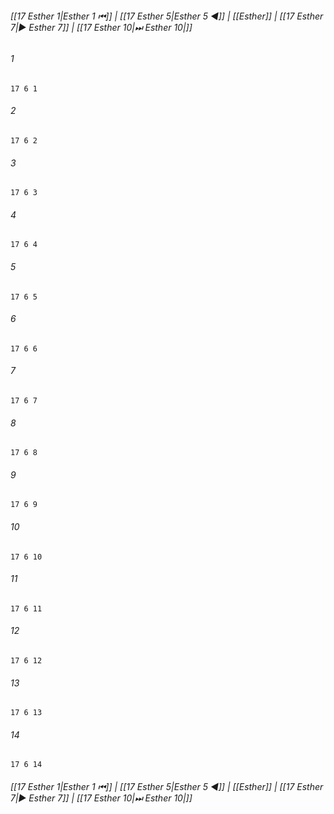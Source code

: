 
###### [[17 Esther 1|Esther 1 ⏮]] | [[17 Esther 5|Esther 5 ◀]] | [[Esther]] | [[17 Esther 7|▶ Esther 7]] | [[17 Esther 10|⏭ Esther 10|]]

###### 1
``` verse
17 6 1 
```
###### 2
``` verse
17 6 2 
```
###### 3
``` verse
17 6 3 
```
###### 4
``` verse
17 6 4 
```
###### 5
``` verse
17 6 5 
```
###### 6
``` verse
17 6 6 
```
###### 7
``` verse
17 6 7 
```
###### 8
``` verse
17 6 8 
```
###### 9
``` verse
17 6 9 
```
###### 10
``` verse
17 6 10 
```
###### 11
``` verse
17 6 11 
```
###### 12
``` verse
17 6 12 
```
###### 13
``` verse
17 6 13 
```
###### 14
``` verse
17 6 14 
```

###### [[17 Esther 1|Esther 1 ⏮]] | [[17 Esther 5|Esther 5 ◀]] | [[Esther]] | [[17 Esther 7|▶ Esther 7]] | [[17 Esther 10|⏭ Esther 10|]]

